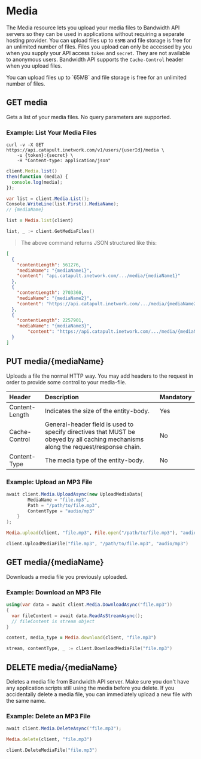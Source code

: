 # Media
The Media resource lets you upload your media files to Bandwidth API servers so they can be used in applications without requiring a separate hosting provider. You can upload files up to `65MB` and file storage is free for an unlimited number of files. Files you upload can only be accessed by you when you supply your API access `token` and `secret`. They are not available to anonymous users. Bandwidth API supports the `Cache-Control` header when you upload files.

<aside class="notice">
You can upload files up to `65MB` and file storage is free for an unlimited number of files.
</aside>

## GET media
Gets a list of your media files. No query parameters are supported.

### Example: List Your Media Files


```shell
curl -v -X GET https://api.catapult.inetwork.com/v1/users/{userId}/media \
	-u {token}:{secret} \
	-H "Content-type: application/json"
```

```js
client.Media.list()
then(function (media) {
  console.log(media);
});
```

```csharp
var list = client.Media.List();
Console.WriteLine(list.First().MediaName);
// {mediaName}
```

```ruby
list = Media.list(client)
```

```go
list, _ := client.GetMediaFiles()
```


> The above command returns JSON structured like this:

```json
[
  {
    "contentLength": 561276,
    "mediaName": "{mediaName1}",
    "content": "api.catapult.inetwork.com/.../media/{mediaName1}"
  },
  {
    "contentLength": 2703360,
    "mediaName": "{mediaName2}",
    "content": "https://api.catapult.inetwork.com/.../media/{mediaName2}"
  },
  {
    "contentLength": 2257901,
    "mediaName": "{mediaName3}",
        "content": "https://api.catapult.inetwork.com/.../media/{mediaName3}"
  }
]
```

## PUT media/{mediaName}
Uploads a file the normal HTTP way. You may add headers to the request in order to provide some control to your media-file.

| Header         | Description                                                                                                                        | Mandatory |
|:---------------|:-----------------------------------------------------------------------------------------------------------------------------------|:----------|
| Content-Length | Indicates the size of the entity-body.                                                                                             | Yes       |
| Cache-Control  | General-header field is used to specify directives that MUST be obeyed by all caching mechanisms along the request/response chain. | No        |
| Content-Type   | The media type of the entity-body.                                                                                                 | No        |

### Example: Upload an MP3 File

```csharp
await client.Media.UploadAsync(new UploadMediaData{
		MediaName = "file.mp3",
		Path = "/path/to/file.mp3",
		ContentType = "audio/mp3"
	}
);
```

```ruby
Media.upload(client, "file.mp3", File.open("/path/to/file.mp3"), "audio/mp3")
```

```go
client.UploadMediaFile("file.mp3", "/path/to/file.mp3", "audio/mp3")
```

## GET media/{mediaName}
Downloads a media file you previously uploaded.

### Example: Download an MP3 File

```csharp
using(var data = await client.Media.DownloadAsync("file.mp3"))
{
  var fileContent = await data.ReadAsStreamAsync();
  // fileContent is stream object
}
```

```ruby
content, media_type = Media.download(client, "file.mp3")
```

```go
stream, contentType, _ := client.DownloadMediaFile("file.mp3")
```


## DELETE media/{mediaName}
Deletes a media file from Bandwidth API server. Make sure you don't have any application scripts still using the media before you delete. If you accidentally delete a media file, you can immediately upload a new file with the same name.

### Example: Delete an MP3 File

```csharp
await client.Media.DeleteAsync("file.mp3");
```

```ruby
Media.delete(client, "file.mp3")
```

```go
client.DeleteMediaFile("file.mp3")
```
